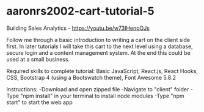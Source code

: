 # aaronrs2002-cart-tutorial-5
Building Sales Analytics - https://youtu.be/w73lHenpOJs

Follow me through a basic introduction to writing a cart on the client side first. In later tutorials I will take this cart to the next level using a database, secure login and a content management system. At the end this could be used at a small business.

Required skills to complete tutorial: Basic JavaScript, React.js, React Hooks, CSS, Bootstrap 4 (using a Bootswatch theme), Font Awesome 5.8.2

Instructions: -Download and open zipped file -Navigate to "client" folder -Type "npm install" in your terminal to install node modules -Type "npm start" to start the web app
